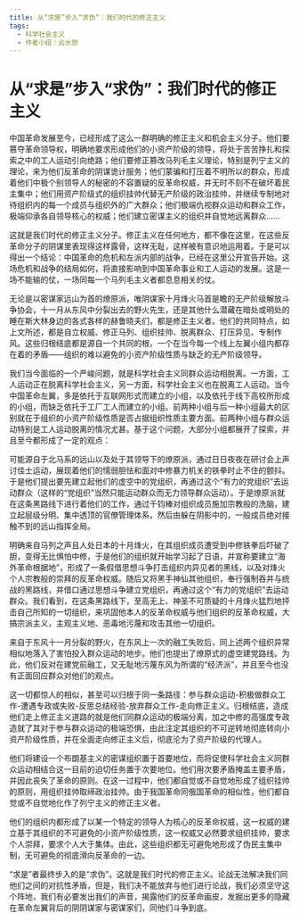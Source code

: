```yaml
---
title: 从“求是”步入“求伪”：我们时代的修正主义
tags:
  - 科学社会主义
  - 作者小组：云水怒
---
```


# 从“求是”步入“求伪”：我们时代的修正主义


中国革命发展至今，已经形成了这么一群明确的修正主义和机会主义分子。他们要篡夺革命领导权，明确地要求形成他们的小资产阶级的领导，将处于苦苦挣扎和探索之中的工人运动引向绝路；他们要修正篡改马列毛主义理论，特别是列宁主义的理论，来为他们反革命的阴谋诡计服务；他们蒙骗和打压着不明所以的群众，形成着他们中极个别领导人的秘密的不容置疑的反革命权威，并无时不刻不在破坏着民主集中；他们用资产阶级式的组织挂帅代替无产阶级的政治挂帅，并继续专制地对待组织内的每一个成员与组织外的广大群众；他们极端仇视群众运动和群众工作，极端仰承各自领导核心的权威；他们建立密谋主义的组织并自觉地远离群众……

这就是我们时代的修正主义分子。修正主义在任何地方，都不像在这里，在这些反革命分子的阴谋里表现得这样露骨，这样无耻，这样被有意识地运用着。于是可以得出一个结论：中国革命的危机和左派内部的战争，已经在这里公开宣告开始。这场危机和战争的结局如何，将直接影响到中国革命事业和工人运动的发展。这是一场不能输的仗，一场同每一个马列毛主义者都息息相关的仗。

无论是以密谋家远山为首的燎原派，唯阴谋家十月烽火马首是瞻的无产阶级解放斗争协会，十一月从东风中分裂出去的野火先生，还是其他什么潜藏在暗处或明处的睡在斯大林身边的各式各样的赫鲁晓夫们，都是修正主义者。他们的共同特点，如上文所述，都是自立权威、修正马列、组织挂帅、脱离群众、打压异见、专制作风。这些归根结底都是源自一个共同的根，一个在当今每一个线上左翼小组内都存在着的矛盾——组织的难以避免的小资产阶级性质与缺乏的无产阶级领导。

我们当今面临的一个严峻问题，就是科学社会主义同群众运动相脱离。一方面，工人运动正在脱离科学社会主义，另一方面，科学社会主义也在脱离工人运动。当今中国革命左翼，多是依托于互联网形式而建立的小组，以及依托于线下高校所形成的小组，而缺乏依托于工厂工人而建立的小组。前两种小组与后一种小组最大的区别就在于组织的小资产阶级性质是否占据组织性质主要方面。前两种小组与群众运动特别是工人运动脱离的情况尤甚。基于这个问题，大部分小组都展开了探索，并且至今都形成了一定的观点：

可能源自于北马系的远山以及处于其领导下的燎原派，通过日日夜夜在研讨会上声讨佳士运动，展现着他们的懦弱胆怯和面对中修暴力机关的铁拳时止不住的颤抖。于是他们提出要先建立起他们的虚空中的党组织，再通过这个“有力的党组织”去运动群众（这样的“党组织”当然只能运动群众而无力领导群众运动）。于是燎原派就在这条黑路线下进行着他们的工作，通过千钧棒对组织成员施加宗教般的洗脑，建立起层级分明、集中透顶的官僚管理体系，然后由躲在阴影中的，一般成员绝对接触不到的远山指挥全局。

明确来自马列之声且人处日本的十月烽火，在其组织成员遭受到中修铁拳后吓破了胆，变得无比惧怕中修，于是他们的组织就开始学习起了日语，并宣称要建立“海外革命根据地”，形成了一条假借思想斗争打击组织内异见者的黑线，以及对烽火个人宗教般的崇拜的反革命权威。随后又将黑手神仙其他组织，奉行强制吞并与统战的黑路线，并借口通过思想斗争建立党组织，再通过这个“有力的党组织”去运动群众。我们看到，在这条黑路线下，至高无上、神圣不可质疑的十月烽火猛烈地抨击自己所知的一切组织，来巩固他本人的反革命权威与他们组织的反革命权威，大搞宗派主义，主观主义地、恶毒地污蔑和攻击其他一切组织。

来自于东风十一月分裂的野火，在东风上一次的融工失败后，同上述两个组织异常相似地落入了害怕投入群众运动的地步。他们也提出了燎原式的虚空建党路线。为此，他们反对在建党前融工，又无耻地污蔑东风为所谓的“经济派”，并且至今也没有正面回应群众对他们的观点。

这一切都惊人的相似，甚至可以归根于同一条路径：参与群众运动-积极做群众工作-遭遇专政或失败-反思总结经验-放弃群众工作-走向修正主义。归根结底，造成他们走上修正主义道路的就是他们同群众运动的极端分离，加之中修的高强度专政造就了其对于参与群众运动的极端恐惧，由此注定其组织的不可逆转地彻底转向小资产阶级性质，并在全面走向修正主义后，彻底沦为了资产阶级的代理人。

他们将建设一个布朗基主义的密谋组织置于首要地位，而将促使科学社会主义同群众运动相结合这一目前的迫切任务置于次要地位。他们用次要矛盾掩盖主要矛盾，并因此丧失了革命的原则。在这一过程中，他们都自觉或不自觉地形成了组织挂帅的原则，用组织挂帅取缔政治挂帅。由于我国革命同俄国革命的相似性，他们都自觉或不自觉地化作了列宁主义的修正主义者。

他们的组织内都形成了以某一个特定的领导人为核心的反革命权威，这一权威的建立基于其组织的不可避免的小资产阶级性质，这一权威又必然要求组织挂帅，要求个人崇拜，要求个人大于集体。由此，这些组织都无可避免地形成了伪民主集中制，无可避免的彻底滑向反革命的一边。

“求是”者最终步入的是“求伪”。这就是我们时代的修正主义。论战无法解决我们同他们之间的对抗性矛盾，但是，我们决不能放弃与他们进行论战，我们必须坚守这个阵地，我们有必要发出我们的声音，揭露他们的反革命画皮，发掘出更多的隐藏在革命左翼背后的阴阴谋家与密谋家们，同他们斗争到底。
